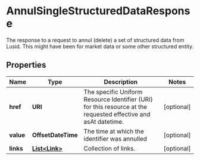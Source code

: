 

# AnnulSingleStructuredDataResponse

The response to a request to annul (delete) a set of structured data from Lusid. This might have been for market data or some other structured entity.

## Properties

Name | Type | Description | Notes
------------ | ------------- | ------------- | -------------
**href** | **URI** | The specific Uniform Resource Identifier (URI) for this resource at the requested effective and asAt datetime. |  [optional]
**value** | **OffsetDateTime** | The time at which the identifier was annulled |  [optional]
**links** | [**List&lt;Link&gt;**](Link.md) | Collection of links. |  [optional]




